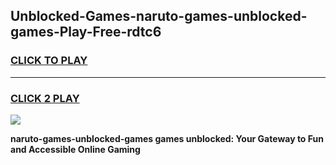 
## Unblocked-Games-naruto-games-unblocked-games-Play-Free-rdtc6
<h3>
<a href="https://premium76.site?title=naruto-games-unblocked-games&ref=23A">CLICK TO PLAY</a></h3>
<hr>

<h3>
<a href="https://premium76.site?title=naruto-games-unblocked-games&ref=23A">CLICK 2 PLAY</a>
  
</h3>

<a href="https://premium76.site?title=naruto-games-unblocked-games&ref=23A"><img src="https://clearcache.store/games.png"></a>


**naruto-games-unblocked-games games unblocked: Your Gateway to Fun and Accessible Online Gaming**
